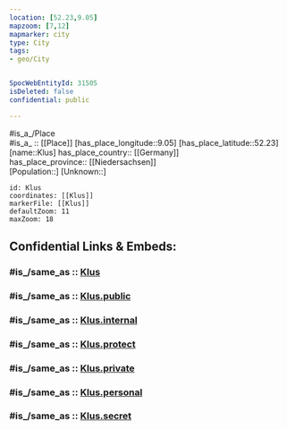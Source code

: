 ```yaml
---
location: [52.23,9.05] 
mapzoom: [7,12] 
mapmarker: city 
type: City
tags:
- geo/City


SpocWebEntityId: 31505
isDeleted: false
confidential: public

---
```

#is_a_/Place  
#is_a_ :: [[Place]] 
[has_place_longitude::9.05] 
[has_place_latitude::52.23] 
[name::Klus] 
has_place_country:: [[Germany]]  
has_place_province:: [[Niedersachsen]]  
[Population::] 
[Unknown::] 


```leaflet
id: Klus
coordinates: [[Klus]] 
markerFile: [[Klus]] 
defaultZoom: 11 
maxZoom: 18
```


## Confidential Links & Embeds: 

### #is_/same_as :: [Klus](/_Standards/Earth/Continent/Europe/Europe~Central/Germany/Germany~West/Nordrhein-Westfalen/counties~NW/Lippe/cities~Lippe/Blomberg/Klus.md) 

### #is_/same_as :: [Klus.public](/_public/Earth/Continent/Europe/Europe~Central/Germany/Germany~West/Nordrhein-Westfalen/counties~NW/Lippe/cities~Lippe/Blomberg/Klus.public.md) 

### #is_/same_as :: [Klus.internal](/_internal/Earth/Continent/Europe/Europe~Central/Germany/Germany~West/Nordrhein-Westfalen/counties~NW/Lippe/cities~Lippe/Blomberg/Klus.internal.md) 

### #is_/same_as :: [Klus.protect](/_protect/Earth/Continent/Europe/Europe~Central/Germany/Germany~West/Nordrhein-Westfalen/counties~NW/Lippe/cities~Lippe/Blomberg/Klus.protect.md) 

### #is_/same_as :: [Klus.private](/_private/Earth/Continent/Europe/Europe~Central/Germany/Germany~West/Nordrhein-Westfalen/counties~NW/Lippe/cities~Lippe/Blomberg/Klus.private.md) 

### #is_/same_as :: [Klus.personal](/_personal/Earth/Continent/Europe/Europe~Central/Germany/Germany~West/Nordrhein-Westfalen/counties~NW/Lippe/cities~Lippe/Blomberg/Klus.personal.md) 

### #is_/same_as :: [Klus.secret](/_secret/Earth/Continent/Europe/Europe~Central/Germany/Germany~West/Nordrhein-Westfalen/counties~NW/Lippe/cities~Lippe/Blomberg/Klus.secret.md)

